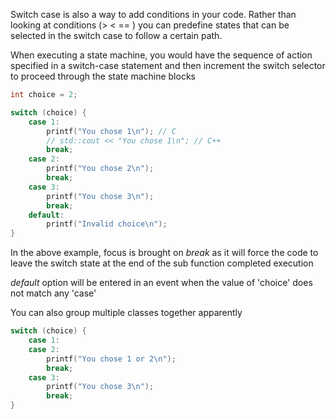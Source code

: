 Switch case is also a way to add conditions in your code. Rather than looking at conditions (> < == ) you can predefine states that can be selected in the switch case to follow a certain path. 

When executing a state machine, you would have the sequence of action specified in a switch-case statement and then increment the switch selector to proceed through the state machine blocks

```c
int choice = 2;

switch (choice) {
    case 1:
        printf("You chose 1\n"); // C
        // std::cout << "You chose 1\n"; // C++
        break;
    case 2:
        printf("You chose 2\n");
        break;
    case 3:
        printf("You chose 3\n");
        break;
    default:
        printf("Invalid choice\n");
}
```

In the above example, focus is brought on *break* as it will force the code to leave the switch state at the end of the sub function completed execution

*default* option will be entered in an event when the value of 'choice' does not match any 'case'

You can also group multiple classes together apparently
```C
switch (choice) {
    case 1:
    case 2:
        printf("You chose 1 or 2\n");
        break;
    case 3:
        printf("You chose 3\n");
        break;
}
```